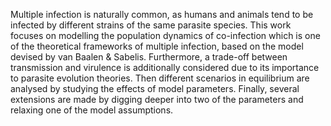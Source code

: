 Multiple infection is naturally common, as humans and animals tend to be infected by different strains of the same parasite species. This work focuses on modelling the population dynamics of co-infection which is one of the theoretical frameworks of multiple infection, based on the model devised by van Baalen & Sabelis. Furthermore, a trade-off between transmission and virulence is additionally considered due to its importance to parasite evolution theories. Then different scenarios in equilibrium are analysed by studying the effects of model parameters. Finally, several extensions are made by digging deeper into two of the parameters and relaxing one of the model assumptions.

